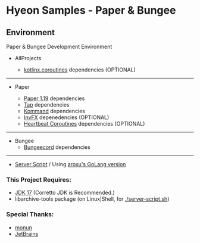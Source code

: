 # Hyeon Samples - Paper & Bungee

## Environment

Paper & Bungee Development Environment

- AllProjects

  - [kotlinx.coroutines](https://github.com/Kotlin/kotlinx.coroutines/) dependencies (OPTIONAL)

---

- Paper

  - [Paper 1.19](https://papermc.io/downloads) dependencies
  - [Tap](https://github.com/monun/tap) dependencies
  - [Kommand](https://github.com/monun/kommand/) dependencies
  - [InvFX](https://github.com/monun/invfx/) depenedencies (OPTIONAL)
  - [Heartbeat Coroutines](https://github.com/monun/heartbeat-coroutines/) dependencies (OPTIONAL)

---

- Bungee
    - [Bungeecord](https://spigotmc.org/wiki/bungeecord) dependencies

---

- [Server Script](https://github.com/monun/server-script) / Using [aroxu's GoLang version](https://github.com/aroxu/server-script/)

### This Project Requires:

- [JDK 17](https://docs.aws.amazon.com/corretto/latest/corretto-17-ug/downloads-list.html) (Corretto JDK is Recommended.)
- libarchive-tools package (on Linux|Shell, for [./server-script.sh](./server-script.sh))

### Special Thanks:

- [monun](https://github.com/monun)
- [JetBrains](https://jetbrains.com/)